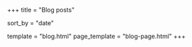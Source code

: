 +++
title = "Blog posts"

sort_by = "date"

template = "blog.html"
page_template = "blog-page.html"
+++
